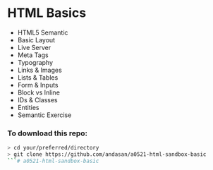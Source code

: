 # HTML Basics

- HTML5 Semantic
- Basic Layout
- Live Server
- Meta Tags
- Typography
- Links & Images
- Lists & Tables
- Form & Inputs
- Block vs Inline
- IDs & Classes
- Entities
- Semantic Exercise

### To download this repo:
```bash
> cd your/preferred/directory
> git clone https://github.com/andasan/a0521-html-sandbox-basic
```# a0521-html-sandbox-basic
